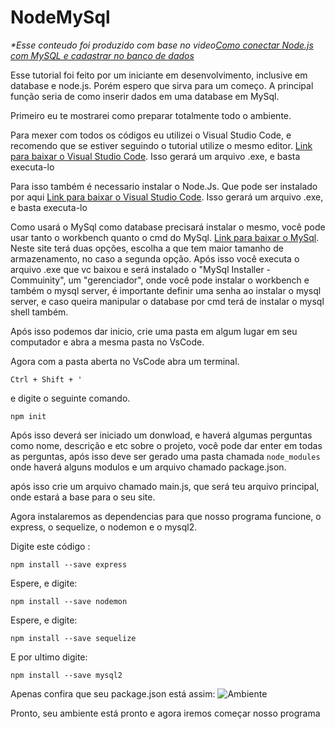 # NodeMySql


_*Esse conteudo foi produzido com base no video[Como conectar Node.js com MySQL e cadastrar no banco de dados](https://www.youtube.com/watch?v=_OeuPAb9bhU)_

Esse tutorial foi feito por um iniciante em desenvolvimento, inclusive em database e node.js.
Porém espero que sirva para um começo.
A principal função seria de como inserir dados em uma database em MySql.

Primeiro eu te mostrarei como preparar totalmente todo o ambiente.

Para mexer com todos os códigos eu utilizei o Visual Studio Code, e recomendo que se estiver seguindo o tutorial utilize o mesmo editor.
[Link para baixar o Visual Studio Code](https://code.visualstudio.com/download).
Isso gerará um arquivo .exe, e basta executa-lo

Para isso também é necessario instalar o Node.Js.
Que pode ser instalado por aqui
[Link para baixar o Visual Studio Code](https://nodejs.org/pt-br/download).
Isso gerará um arquivo .exe, e basta executa-lo

Como usará o MySql como database precisará instalar o mesmo, você pode usar tanto o workbench quanto o cmd do MySql.
[Link para baixar o MySql](https://dev.mysql.com/downloads/installer/).
Neste site terá duas opções, escolha a que tem maior tamanho de armazenamento, no caso a segunda opção.
Após isso você executa o arquivo .exe que vc baixou e será instalado o "MySql Installer - Commuinity", um "gerenciador", onde você pode instalar o workbench e também o mysql server, é importante definir uma senha ao instalar o mysql server, e caso queira manipular o database por cmd terá de instalar o mysql shell também.


Após isso podemos dar inicio, crie uma pasta em algum lugar em seu computador e abra a mesma pasta no VsCode.

Agora com a pasta aberta no VsCode abra um terminal.
```
Ctrl + Shift + '
```

e digite o seguinte comando.

```
npm init
```

Após isso deverá ser iniciado um donwload, e haverá algumas perguntas como nome, descrição e etc sobre o projeto, você pode dar enter em todas as perguntas, após isso deve ser gerado uma pasta chamada `node_modules` onde haverá alguns modulos e um arquivo chamado package.json.

após isso crie um arquivo chamado main.js, que será teu arquivo principal, onde estará a base para o seu site.

Agora instalaremos as dependencias para que nosso programa funcione, o express, o sequelize, o nodemon e o mysql2.

Digite este código :
```
npm install --save express
```
Espere, e digite: 
```
npm install --save nodemon
```
Espere, e digite: 
```
npm install --save sequelize
```
E por ultimo digite:
```
npm install --save mysql2
```

Apenas confira que seu package.json está assim:
![Ambiente](Ambiente.png)


Pronto, seu ambiente está pronto e agora iremos começar nosso programa